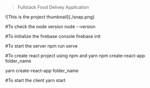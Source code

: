 > Fullstack Food Delivey Application

![This is the project thumbnail]{./snap.png}

#To check the node version
node --version

#To initialize the firebase console
firebase init

#To start the server
npm run serve

#To create react project using npm and yarn
npm create-react-app folder_name

yarn create-react-app folder_name

#To start the client
yarn start
